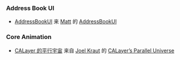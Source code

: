 ### Address Book UI
* [AddressBookUI](https://github.com/0oneo/iOSTranslation/blob/master/NSHipster/AddressBookUI.md) 来 [Matt](http://nshipster.com/authors/mattt-thompson/) 的 [Address​Book​UI](http://nshipster.com/addressbookui/)

### Core Animation

* [CALayer 的平行宇宙](https://github.com/0oneo/iOSTranslation/blob/master/CALayer%20%E7%9A%84%E5%B9%B3%E8%A1%8C%E5%AE%87%E5%AE%99.md) 来自  [Joel Kraut](http://blog.spacemanlabs.com/author/ultrajoke/) 的 [CALayer’s Parallel Universe](http://blog.spacemanlabs.com/2011/08/calayers-parallel-universe/)
